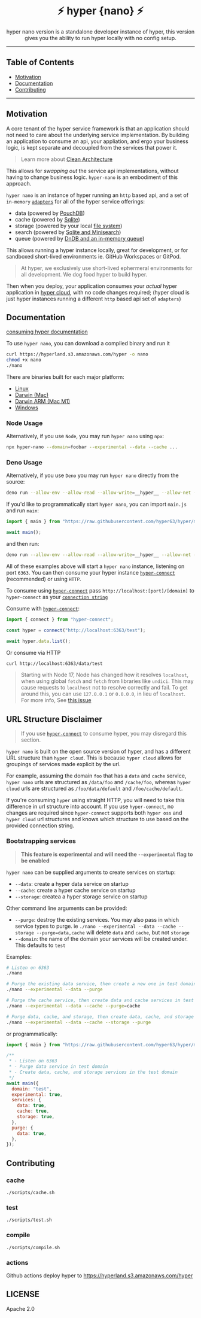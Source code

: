 <h1 align="center">⚡️ hyper {nano} ⚡️</h1>
<p align="center">
  hyper nano version is a standalone developer instance of hyper, this version gives you
  the ability to run hyper locally with no config setup.
</p>

---

## Table of Contents

- [Motivation](#motivation)
- [Documentation](#documentation)
- [Contributing](#contributing)

---

## Motivation

A core tenant of the hyper service framework is that an application should not
need to care about the underlying service implementation. By building an
application to consume an api, your appliation, and ergo your business logic, is
kept separate and decoupled from the services that power it.

> Learn more about
> [Clean Architecture](https://blog.hyper.io/the-perfect-application-architecture/)

This allows for _swapping out_ the service api implementations, without having
to change business logic. `hyper-nano` is an embodiment of this approach.

`hyper nano` is an instance of hyper running an `http` based api, and a set of
`in-memory` [`adapters`](https://docs.hyper.io/oss/building-your-own-adapter)
for all of the hyper service offerings:

- data (powered by [PouchDB](https://github.com/hyper63/hyper-adapter-pouchdb))
- cache (powered by [Sqlite](https://github.com/hyper63/hyper-adapter-sqlite))
- storage (powered by your local
  [file system](https://github.com/hyper63/hyper-adapter-fs))
- search (powered by
  [Sqlite and Minisearch](https://github.com/hyper63/hyper-adapter-minisearch))
- queue (powered by
  [DnDB and an in-memory queue](https://github.com/hyper63/hyper-adapter-queue))

This allows running a hyper instance locally, great for development, or for
sandboxed short-lived environments ie. GitHub Workspaces or GitPod.

> At hyper, we exclusively use short-lived ephermeral environments for all
> development. We dog food hyper to build hyper.

Then when you deploy, your application consumes your _actual_ hyper application
in [hyper cloud](https://docs.hyper.io), with no code changes required; (hyper
cloud is just hyper instances running a different `http` based api set of
`adapters`)

## Documentation

[consuming hyper documentation](https://docs.hyper.io)

To use `hyper nano`, you can download a compiled binary and run it

```sh
curl https://hyperland.s3.amazonaws.com/hyper -o nano
chmod +x nano
./nano
```

There are binaries built for each major platform:

- [Linux](https://hyperland.s3.amazonaws.com/hyper)
- [Darwin (Mac)](https://hyperland.s3.amazonaws.com/hyper-x86_64-apple-darwin)
- [Darwin ARM (Mac M1)](https://hyperland.s3.amazonaws.com/hyper-aarch64-apple-darwin)
- [Windows](https://hyperland.s3.amazonaws.com/hyper-x86_64-pc-windows-msvc.exe)

### Node Usage

Alternatively, if you use `Node`, you may run `hyper nano` using `npx`:

```sh
npx hyper-nano --domain=foobar --experimental --data --cache ...
```

### Deno Usage

Alternatively, if you use `Deno` you may run `hyper nano` directly from the
source:

```sh
deno run --allow-env --allow-read --allow-write=__hyper__ --allow-net --unstable --no-check=remote https://raw.githubusercontent.com/hyper63/hyper/main/images/nano/mod.js
```

If you'd like to programmatically start `hyper nano`, you can import `main.js`
and run `main`:

```js
import { main } from "https://raw.githubusercontent.com/hyper63/hyper/main/images/nano/main.js";

await main();
```

and then run:

```sh
deno run --allow-env --allow-read --allow-write=__hyper__ --allow-net --unstable --no-check=remote foo.js
```

All of these examples above will start a `hyper nano` instance, listening on
port `6363`. You can then consume your hyper instance
[`hyper-connect`](https://github.com/hyper63/hyper/tree/main/packages/connect)
(recommended) or using `HTTP`.

To consume using
[`hyper-connect`](https://github.com/hyper63/hyper/tree/main/packages/connect)
pass `http://localhost:[port]/[domain]` to `hyper-connect` as your
[`connection string`](https://docs.hyper.io/app-keys#nq-connection-string)

Consume with
[`hyper-connect`](https://github.com/hyper63/hyper/tree/main/packages/connect):

```js
import { connect } from "hyper-connect";

const hyper = connect("http://localhost:6363/test");

await hyper.data.list();
```

Or consume via HTTP

```sh
curl http://localhost:6363/data/test
```

> Starting with Node 17, Node has changed how it resolves `localhost`, when
> using global `fetch` and `fetch` from libraries like `undici`. This may cause
> requests to `localhost` not to resolve correctly and fail. To get around this,
> you can use `127.0.0.1` or `0.0.0.0`, in lieu of `localhost`. For more info,
> See [this issue](https://github.com/nodejs/node/pull/39987)

## URL Structure Disclaimer

> If you use
> [`hyper-connect`](https://github.com/hyper63/hyper/tree/main/packages/connect)
> to consume hyper, you may disregard this section.

`hyper nano` is built on the open source version of hyper, and has a different
URL structure than `hyper cloud`. This is because `hyper cloud` allows for
groupings of services made explicit by the url.

For example, assuming the domain `foo` that has a `data` and `cache` service,
`hyper nano` urls are structured as `/data/foo` and `/cache/foo`, whereas
`hyper cloud` urls are structured as `/foo/data/default` and
`/foo/cache/default`.

If you're consuming `hyper` using straight HTTP, you will need to take this
difference in url structure into account. If you use `hyper-connect`, no changes
are required since `hyper-connect` supports both `hyper oss` and `hyper cloud`
url structures and knows which structure to use based on the provided connection
string.

### Bootstrapping services

> **This feature is experimental and will need the `--experimental` flag to be
> enabled**

`hyper nano` can be supplied arguments to create services on startup:

- `--data`: create a hyper data service on startup
- `--cache`: create a hyper cache service on startup
- `--storage`: createa a hyper storage service on startup

Other command line arguments can be provided:

- `--purge`: destroy the existing services. You may also pass in which service
  types to purge. ie
  `./nano --experimental --data --cache --storage --purge=data,cache` will
  delete `data` and `cache`, but not `storage`
- `--domain`: the name of the domain your services will be created under. This
  defaults to `test`

Examples:

```sh
# Listen on 6363
./nano

# Purge the existing data service, then create a new one in test domain
./nano --experimental --data --purge

# Purge the cache service, then create data and cache services in test domain
./nano --experimental --data --cache --purge=cache

# Purge data, cache, and storage, then create data, cache, and storage services in test domain
./nano --experimental --data --cache --storage --purge
```

or programmatically:

```js
import { main } from "https://raw.githubusercontent.com/hyper63/hyper/main/images/nano/main.js";

/**
 * - Listen on 6363
 * - Purge data service in test domain
 * - Create data, cache, and storage services in the test domain
 */
await main({
  domain: "test",
  experimental: true,
  services: {
    data: true,
    cache: true,
    storage: true,
  },
  purge: {
    data: true,
  },
});
```

## Contributing

### cache

```
./scripts/cache.sh
```

### test

```
./scripts/test.sh
```

### compile

```
./scripts/compile.sh
```

### actions

Github actions deploy hyper to https://hyperland.s3.amazonaws.com/hyper

## LICENSE

Apache 2.0
